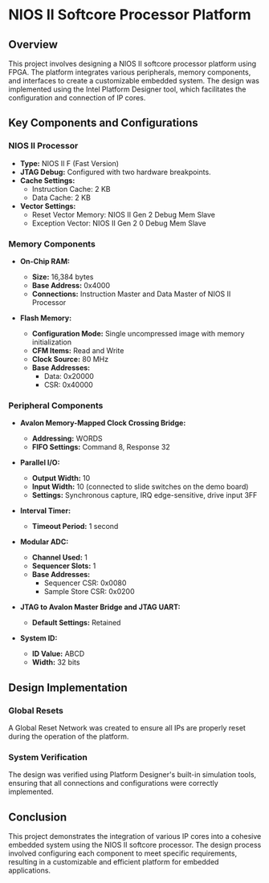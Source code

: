 
# NIOS II Softcore Processor Platform

## Overview

This project involves designing a NIOS II softcore processor platform using FPGA. The platform integrates various peripherals, memory components, and interfaces to create a customizable embedded system. The design was implemented using the Intel Platform Designer tool, which facilitates the configuration and connection of IP cores.

## Key Components and Configurations

### NIOS II Processor
- **Type:** NIOS II F (Fast Version)
- **JTAG Debug:** Configured with two hardware breakpoints.
- **Cache Settings:**
  - Instruction Cache: 2 KB
  - Data Cache: 2 KB
- **Vector Settings:**
  - Reset Vector Memory: NIOS II Gen 2 Debug Mem Slave
  - Exception Vector: NIOS II Gen 2 0 Debug Mem Slave

### Memory Components
- **On-Chip RAM:**
  - **Size:** 16,384 bytes
  - **Base Address:** 0x4000
  - **Connections:** Instruction Master and Data Master of NIOS II Processor

- **Flash Memory:**
  - **Configuration Mode:** Single uncompressed image with memory initialization
  - **CFM Items:** Read and Write
  - **Clock Source:** 80 MHz
  - **Base Addresses:**
    - Data: 0x20000
    - CSR: 0x40000

### Peripheral Components
- **Avalon Memory-Mapped Clock Crossing Bridge:** 
  - **Addressing:** WORDS
  - **FIFO Settings:** Command 8, Response 32

- **Parallel I/O:**
  - **Output Width:** 10
  - **Input Width:** 10 (connected to slide switches on the demo board)
  - **Settings:** Synchronous capture, IRQ edge-sensitive, drive input 3FF

- **Interval Timer:**
  - **Timeout Period:** 1 second

- **Modular ADC:**
  - **Channel Used:** 1
  - **Sequencer Slots:** 1
  - **Base Addresses:**
    - Sequencer CSR: 0x0080
    - Sample Store CSR: 0x0200

- **JTAG to Avalon Master Bridge and JTAG UART:**
  - **Default Settings:** Retained

- **System ID:**
  - **ID Value:** ABCD
  - **Width:** 32 bits

## Design Implementation

### Global Resets
A Global Reset Network was created to ensure all IPs are properly reset during the operation of the platform.

### System Verification
The design was verified using Platform Designer's built-in simulation tools, ensuring that all connections and configurations were correctly implemented.

## Conclusion

This project demonstrates the integration of various IP cores into a cohesive embedded system using the NIOS II softcore processor. The design process involved configuring each component to meet specific requirements, resulting in a customizable and efficient platform for embedded applications.


